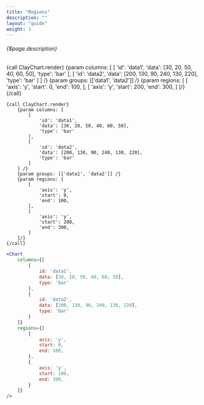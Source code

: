 ```yaml
---
title: "Regions"
description: ""
layout: "guide"
weight: 3
---
```


###### {$page.description}

<article id="1">

{call ClayChart.render}
	{param columns: [
		[
			'id': 'data1',
			'data': [30, 20, 50, 40, 60, 50],
			'type': 'bar'
		],
		[
			'id': 'data2',
			'data': [200, 130, 90, 240, 130, 220],
			'type': 'bar'
		]
	] /}
	{param groups: [['data1', 'data2']] /}
	{param regions: [
		[
			'axis': 'y',
			'start': 0,
			'end': 100,
		],
		[
			'axis': 'y',
			'start': 200,
			'end': 300,
		]
	]/}
{/call}

```soy
{call ClayChart.render}
	{param columns: [
		[
			'id': 'data1',
			'data': [30, 20, 50, 40, 60, 50],
			'type': 'bar'
		],
		[
			'id': 'data2',
			'data': [200, 130, 90, 240, 130, 220],
			'type': 'bar'
		]
	] /}
	{param groups: [['data1', 'data2']] /}
	{param regions: [
		[
			'axis': 'y',
			'start': 0,
			'end': 100,
		],
		[
			'axis': 'y',
			'start': 200,
			'end': 300,
		]
	]/}
{/call}
```

```jsx
<Chart
	columns={[
		{
			id: 'data1',
			data: [30, 20, 50, 40, 60, 50],
			type: 'bar'
		},
		{
			id: 'data2',
			data: [200, 130, 90, 240, 130, 220],
			type: 'bar'
		}
	]}
	regions={[
		{
			axis: 'y',
			start: 0,
			end: 100,
		},
		{
			axis: 'y',
			start: 200,
			end: 300,
		}
	]}
/>
```
</article>
